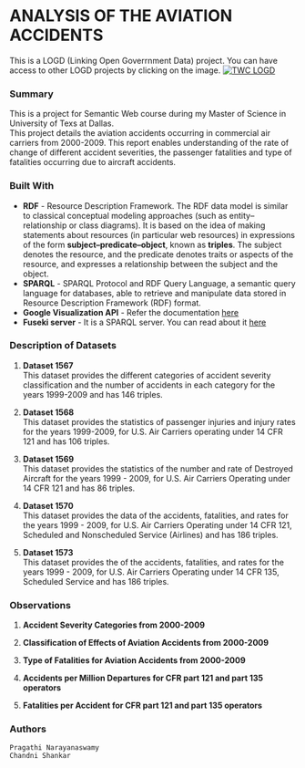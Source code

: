 # ANALYSIS OF THE AVIATION ACCIDENTS

This is a LOGD (Linking Open Goverrnment Data) project. You can have access to other LOGD projects by clicking on the image. <a rel="source" href="https://logd.tw.rpi.edu/">
<img alt="TWC LOGD" style="border-width:0" src="https://logd.tw.rpi.edu/images/logo-twc-logd-rect.png" /> </a>
</br>

### Summary
   This is a project for Semantic Web course during my Master of Science in University of Texs at Dallas.</br>
   This project details the aviation accidents occurring in commercial air carriers from 2000-2009.
   This report enables understanding of the rate of change of different accident severities, the passenger fatalities and type of 
   fatalities occurring due to aircraft accidents. 
</br>

### Built With
- **RDF** - Resource Description Framework. The RDF data model is similar to classical conceptual modeling approaches (such as entity–relationship or class diagrams).
It is based on the idea of making statements about resources (in particular web resources) in expressions of the form **subject–predicate–object**, known as **triples**. The subject denotes the resource, and the predicate denotes traits or aspects of the resource, and expresses a relationship between the subject and the object.
- **SPARQL** - SPARQL Protocol and RDF Query Language, a semantic query language for databases, able to retrieve and manipulate data stored in Resource Description Framework (RDF) format.
- **Google Visualization API** - Refer the documentation [here](https://developers.google.com/chart/interactive/docs/reference)
- **Fuseki server** - It is a SPARQL server. You can read about it [here](https://jena.apache.org/documentation/fuseki2/index.html)

### Description of Datasets
1. **Dataset 1567**</br>
   This dataset provides the different categories of accident severity classification and the number of accidents in each category for 
   the years 1999-2009 and has 146 triples.

2. **Dataset 1568**</br>
   This dataset provides the statistics of passenger injuries and injury rates for the years 1999-2009, for U.S. Air Carriers operating
   under 14 CFR 121 and has 106 triples.
   
3. **Dataset 1569**</br>
   This dataset provides the statistics of the number and rate of Destroyed Aircraft for the years 1999 - 2009, for U.S. Air Carriers
   Operating under 14 CFR 121 and has 86 triples.

4. **Dataset 1570**</br>
   This dataset provides the data of the accidents, fatalities, and rates for the years 1999 - 2009, for U.S. Air Carriers Operating        under 14 CFR 121, Scheduled and Nonscheduled Service (Airlines) and has 186 triples.

5. **Dataset 1573**</br>
   This dataset provides the of the accidents, fatalities, and rates for the years 1999 - 2009, for U.S. Air Carriers Operating under 
   14 CFR 135, Scheduled Service and has 186 triples.

### Observations
1. **Accident Severity Categories from 2000-2009**

2. **Classification of Effects of Aviation Accidents from 2000-2009**

3. **Type of Fatalities for Aviation Accidents from 2000-2009**

4. **Accidents per Million Departures for CFR part 121 and part 135 operators**

5. **Fatalities per Accident for CFR part 121 and part 135 operators**

### Authors
    Pragathi Narayanaswamy
    Chandni Shankar
